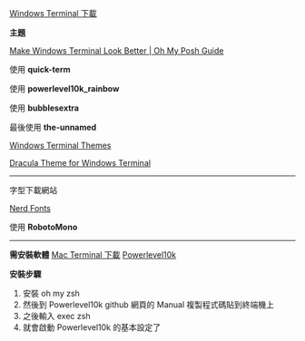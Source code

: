[Windows Terminal 下載](https://apps.microsoft.com/detail/9n0dx20hk701?hl=zh-tw&gl=TW)

**主題**

[Make Windows Terminal Look Better | Oh My Posh Guide](https://www.youtube.com/watch?v=-G6GbXGo4wo)

使用 **quick-term**

使用 **powerlevel10k_rainbow**

使用 **bubblesextra**

最後使用 **the-unnamed**

[Windows Terminal Themes](https://windowsterminalthemes.dev/)

[Dracula Theme for Windows Terminal](https://draculatheme.com/windows-terminal)

---

字型下載網站

[Nerd Fonts](https://www.nerdfonts.com/font-downloads)

使用 **RobotoMono**

---

**需安裝軟體**
[Mac Terminal 下載](https://ohmyz.sh/)
[Powerlevel10k](https://github.com/romkatv/powerlevel10k)

**安裝步驟**

1. 安裝 oh my zsh
2. 然後到 Powerlevel10k github 網頁的 Manual 複製程式碼貼到終端機上
3. 之後輸入 exec zsh
4. 就會啟動 Powerlevel10k 的基本設定了
